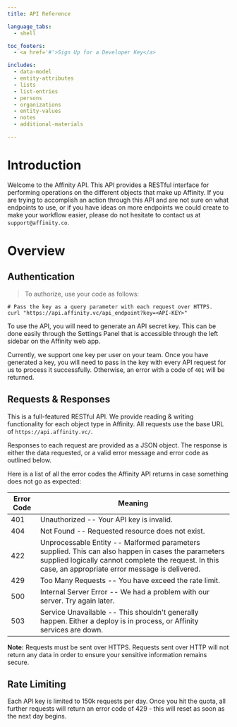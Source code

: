 ```yaml
---
title: API Reference

language_tabs:
  - shell

toc_footers:
  - <a href='#'>Sign Up for a Developer Key</a>

includes:
  - data-model
  - entity-attributes
  - lists
  - list-entries
  - persons
  - organizations
  - entity-values
  - notes
  - additional-materials

---
```


# Introduction

Welcome to the Affinity API. This API provides a RESTful interface for performing 
operations on the different objects that make up Affinity. If you are trying to 
accomplish an action through this API and are not sure on what endpoints to use, or 
if you have ideas on more endpoints we could create to make your workflow easier, 
please do not hesitate to contact us at `support@affinity.co`.

# Overview

## Authentication

> To authorize, use your code as follows:

```shell
# Pass the key as a query parameter with each request over HTTPS.
curl "https://api.affinity.vc/api_endpoint?key=<API-KEY>"
```

To use the API, you will need to generate an API secret key. This can be done easily through
the Settings Panel that is accessible through the left sidebar on the Affinity web app.

Currently, we support one key per user on your team. Once you have generated a key, you 
will need to pass in the key with every API request for us to process it successfully. 
Otherwise, an error with a code of `401` will be returned.

## Requests & Responses
This is a full-featured RESTful API. We provide reading & writing functionality for each
object type in Affinity. All requests use the base URL of `https://api.affinity.vc/`.

Responses to each request are provided as a JSON object. The response is either the data 
requested, or a valid error message and error code as outlined below.

Here is a list of all the error codes the Affinity API returns in case something does not go as expected:

Error Code | Meaning
--------------------- | -------
401 | Unauthorized -- Your API key is invalid.
404 | Not Found -- Requested resource does not exist.
422 | Unprocessable Entity -- Malformed parameters supplied. This can also happen in cases the parameters supplied logically cannot complete the request. In this case, an appropriate error message is delivered.
429 | Too Many Requests -- You have exceed the rate limit.
500 | Internal Server Error -- We had a problem with our server. Try again later.
503 | Service Unavailable -- This shouldn't generally happen. Either a deploy is in process, or Affinity services are down.

**Note:** Requests must be sent over HTTPS. Requests sent over HTTP will not return any 
data in order to ensure your sensitive information remains secure.

## Rate Limiting
Each API key is limited to 150k requests per day. Once you hit the quota, all further requests will return an error code of
429 - this will reset as soon as the next day begins.
